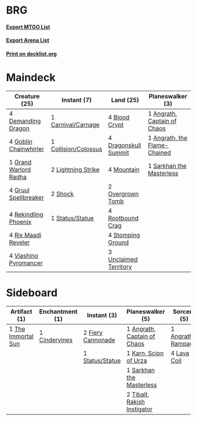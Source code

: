 # BRG

#### [Export MTGO List](../collection/BRG/BRG.txt)
#### [Export Arena List](../collection/BRG/BRG_arena.txt)
#### [Print on decklist.org](http://decklist.org/?deckmain=1%09Angrath,%20Captain%20of%20Chaos%0A1%09Angrath,%20the%20Flame-Chained%0A4%09Blood%20Crypt%0A1%09Carnival/Carnage%0A1%09Collision/Colossus%0A4%09Demanding%20Dragon%0A4%09Dragonskull%20Summit%0A4%09Goblin%20Chainwhirler%0A1%09Grand%20Warlord%20Radha%0A4%09Gruul%20Spellbreaker%0A2%09Lightning%20Strike%0A4%09Mountain%0A2%09Overgrown%20Tomb%0A4%09Rekindling%20Phoenix%0A4%09Rix%20Maadi%20Reveler%0A4%09Rootbound%20Crag%0A1%09Sarkhan%20the%20Masterless%0A2%09Shock%0A1%09Status/Statue%0A4%09Stomping%20Ground%0A3%09Unclaimed%20Territory%0A4%09Viashino%20Pyromancer&deckside=1%09Angrath's%20Rampage%0A1%09Angrath,%20Captain%20of%20Chaos%0A1%09Cindervines%0A2%09Fiery%20Cannonade%0A1%09Karn,%20Scion%20of%20Urza%0A4%09Lava%20Coil%0A1%09Sarkhan%20the%20Masterless%0A1%09Status/Statue%0A1%09The%20Immortal%20Sun%0A2%09Tibalt,%20Rakish%20Instigator)
# Maindeck

|                                         Creature (25)                                          |                                          Instant (7)                                          |                                           Land (25)                                            |                                           Planeswalker (3)                                            |
|------------------------------------------------------------------------------------------------|-----------------------------------------------------------------------------------------------|------------------------------------------------------------------------------------------------|-------------------------------------------------------------------------------------------------------|
|4 [Demanding Dragon](http://gatherer.wizards.com/Pages/Card/Details.aspx?multiverseid=447271)   |1 [Carnival/Carnage](http://gatherer.wizards.com/Pages/Card/Details.aspx?multiverseid=457366)  |4 [Blood Crypt](http://gatherer.wizards.com/Pages/Card/Details.aspx?multiverseid=97102)         |1 [Angrath, Captain of Chaos](http://gatherer.wizards.com/Pages/Card/Details.aspx?multiverseid=461154) |
|4 [Goblin Chainwhirler](http://gatherer.wizards.com/Pages/Card/Details.aspx?multiverseid=443017)|1 [Collision/Colossus](http://gatherer.wizards.com/Pages/Card/Details.aspx?multiverseid=457367)|4 [Dragonskull Summit](http://gatherer.wizards.com/Pages/Card/Details.aspx?multiverseid=420909) |1 [Angrath, the Flame-Chained](http://gatherer.wizards.com/Pages/Card/Details.aspx?multiverseid=439809)|
|1 [Grand Warlord Radha](http://gatherer.wizards.com/Pages/Card/Details.aspx?multiverseid=443083)|2 [Lightning Strike](http://gatherer.wizards.com/Pages/Card/Details.aspx?multiverseid=383299)  |4 [Mountain](http://gatherer.wizards.com/Pages/Card/Details.aspx?multiverseid=439859)           |1 [Sarkhan the Masterless](http://gatherer.wizards.com/Pages/Card/Details.aspx?multiverseid=461070)    |
|4 [Gruul Spellbreaker](http://gatherer.wizards.com/Pages/Card/Details.aspx?multiverseid=457323) |2 [Shock](http://gatherer.wizards.com/Pages/Card/Details.aspx?multiverseid=129732)             |2 [Overgrown Tomb](http://gatherer.wizards.com/Pages/Card/Details.aspx?multiverseid=405103)     |                                                                                                       |
|4 [Rekindling Phoenix](http://gatherer.wizards.com/Pages/Card/Details.aspx?multiverseid=439768) |1 [Status/Statue](http://gatherer.wizards.com/Pages/Card/Details.aspx?multiverseid=452980)     |4 [Rootbound Crag](http://gatherer.wizards.com/Pages/Card/Details.aspx?multiverseid=420934)     |                                                                                                       |
|4 [Rix Maadi Reveler](http://gatherer.wizards.com/Pages/Card/Details.aspx?multiverseid=457253)  |                                                                                               |4 [Stomping Ground](http://gatherer.wizards.com/Pages/Card/Details.aspx?multiverseid=405110)    |                                                                                                       |
|4 [Viashino Pyromancer](http://gatherer.wizards.com/Pages/Card/Details.aspx?multiverseid=447302)|                                                                                               |3 [Unclaimed Territory](http://gatherer.wizards.com/Pages/Card/Details.aspx?multiverseid=435419)|                                                                                                       |


# Sideboard

|                                        Artifact (1)                                         |                                    Enchantment (1)                                     |                                        Instant (3)                                         |                                           Planeswalker (5)                                           |                                         Sorcery (5)                                          |
|---------------------------------------------------------------------------------------------|----------------------------------------------------------------------------------------|--------------------------------------------------------------------------------------------|------------------------------------------------------------------------------------------------------|----------------------------------------------------------------------------------------------|
|1 [The Immortal Sun](http://gatherer.wizards.com/Pages/Card/Details.aspx?multiverseid=439844)|1 [Cindervines](http://gatherer.wizards.com/Pages/Card/Details.aspx?multiverseid=457305)|2 [Fiery Cannonade](http://gatherer.wizards.com/Pages/Card/Details.aspx?multiverseid=435297)|1 [Angrath, Captain of Chaos](http://gatherer.wizards.com/Pages/Card/Details.aspx?multiverseid=461154)|1 [Angrath's Rampage](http://gatherer.wizards.com/Pages/Card/Details.aspx?multiverseid=461112)|
|                                                                                             |                                                                                        |1 [Status/Statue](http://gatherer.wizards.com/Pages/Card/Details.aspx?multiverseid=452980)  |1 [Karn, Scion of Urza](http://gatherer.wizards.com/Pages/Card/Details.aspx?multiverseid=442889)      |4 [Lava Coil](http://gatherer.wizards.com/Pages/Card/Details.aspx?multiverseid=452858)        |
|                                                                                             |                                                                                        |                                                                                            |1 [Sarkhan the Masterless](http://gatherer.wizards.com/Pages/Card/Details.aspx?multiverseid=461070)   |                                                                                              |
|                                                                                             |                                                                                        |                                                                                            |2 [Tibalt, Rakish Instigator](http://gatherer.wizards.com/Pages/Card/Details.aspx?multiverseid=461073)|                                                                                              |

